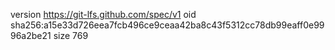 version https://git-lfs.github.com/spec/v1
oid sha256:a15e33d726eea7fcb496ce9ceaa42ba8c43f5312cc78db99eaff0e9996a2be21
size 769
